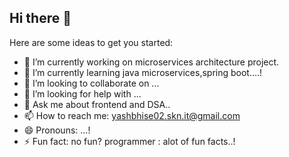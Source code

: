 ## Hi there 👋


Here are some ideas to get you started:

- 🔭 I’m currently working on microservices architecture project.
- 🌱 I’m currently learning java microservices,spring boot....!
- 👯 I’m looking to collaborate on ...
- 🤔 I’m looking for help with ...
- 💬 Ask me about frontend and DSA..
- 📫 How to reach me: yashbhise02.skn.it@gmail.com
- 😄 Pronouns: ...!
- ⚡ Fun fact: no fun? programmer : alot of fun facts..!

